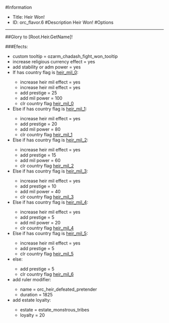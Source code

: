 #Information
 - Title: Heir Won!
 - ID: orc_flavor.6
#Description
Heir Won!
#Options

___
##Glory to [Root.Heir.GetName]!

###Efects:<ul><li>custom tooltip = ozarm_chadash_fight_won_tooltip</li><li>increase religious currency effect = yes</li><li>add stability or adm power = yes</li><li>If has country flag is [heir_mil_0](../flags/heir_mil_0.md):</li><ul><li>increase heir mil effect = yes</li><li>increase heir mil effect = yes</li><li>add prestige = 25</li><li>add mil power = 100</li><li>clr country flag [heir_mil_0](../flags/heir_mil_0.md)</li></ul><li>Else if has country flag is [heir_mil_1](../flags/heir_mil_1.md):</li><ul><li>increase heir mil effect = yes</li><li>add prestige = 20</li><li>add mil power = 80</li><li>clr country flag [heir_mil_1](../flags/heir_mil_1.md)</li></ul><li>Else if has country flag is [heir_mil_2](../flags/heir_mil_2.md):</li><ul><li>increase heir mil effect = yes</li><li>add prestige = 15</li><li>add mil power = 60</li><li>clr country flag [heir_mil_2](../flags/heir_mil_2.md)</li></ul><li>Else if has country flag is [heir_mil_3](../flags/heir_mil_3.md):</li><ul><li>increase heir mil effect = yes</li><li>add prestige = 10</li><li>add mil power = 40</li><li>clr country flag [heir_mil_3](../flags/heir_mil_3.md)</li></ul><li>Else if has country flag is [heir_mil_4](../flags/heir_mil_4.md):</li><ul><li>increase heir mil effect = yes</li><li>add prestige = 5</li><li>add mil power = 20</li><li>clr country flag [heir_mil_4](../flags/heir_mil_4.md)</li></ul><li>Else if has country flag is [heir_mil_5](../flags/heir_mil_5.md):</li><ul><li>increase heir mil effect = yes</li><li>add prestige = 5</li><li>clr country flag [heir_mil_5](../flags/heir_mil_5.md)</li></ul><li>else:</li><ul><li>add prestige = 5</li><li>clr country flag [heir_mil_6](../flags/heir_mil_6.md)</li></ul><li>add ruler modifier:</li><ul><li>name = orc_heir_defeated_pretender</li><li>duration = 1825</li></ul><li>add estate loyalty:</li><ul><li>estate = estate_monstrous_tribes</li><li>loyalty = 20</li></ul></ul>
